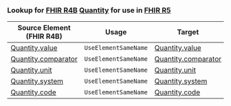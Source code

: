 ### Lookup for [FHIR R4B](https://hl7.org/fhir/R4B/) [Quantity](https://hl7.org/fhir/R4B/Quantity.html) for use in [FHIR R5](https://hl7.org/fhir/R5/)

| Source Element (FHIR R4B) | Usage | Target |
| -------------- | ----- | ------ |
| [Quantity.value](https://hl7.org/fhir/R4B/Quantity.html#resource) | `UseElementSameName` | [Quantity.value](https://hl7.org/fhir/R5/Quantity.html#resource) |
| [Quantity.comparator](https://hl7.org/fhir/R4B/Quantity.html#resource) | `UseElementSameName` | [Quantity.comparator](https://hl7.org/fhir/R5/Quantity.html#resource) |
| [Quantity.unit](https://hl7.org/fhir/R4B/Quantity.html#resource) | `UseElementSameName` | [Quantity.unit](https://hl7.org/fhir/R5/Quantity.html#resource) |
| [Quantity.system](https://hl7.org/fhir/R4B/Quantity.html#resource) | `UseElementSameName` | [Quantity.system](https://hl7.org/fhir/R5/Quantity.html#resource) |
| [Quantity.code](https://hl7.org/fhir/R4B/Quantity.html#resource) | `UseElementSameName` | [Quantity.code](https://hl7.org/fhir/R5/Quantity.html#resource) |
